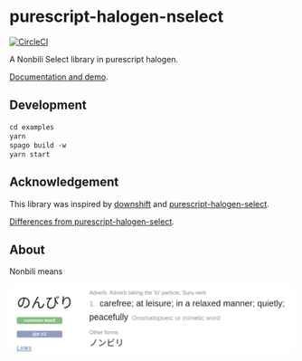 # purescript-halogen-nselect

[![CircleCI](https://circleci.com/gh/nonbili/purescript-halogen-nselect.svg?style=svg)](https://circleci.com/gh/nonbili/purescript-halogen-nselect)

A Nonbili Select library in purescript halogen.

[Documentation and demo](https://nonbili.github.io/purescript-halogen-nselect/).

## Development

```
cd examples
yarn
spago build -w
yarn start
```

## Acknowledgement

This library was inspired by [downshift](https://github.com/downshift-js/downshift) and [purescript-halogen-select](https://github.com/citizennet/purescript-halogen-select).

[Differences from purescript-halogen-select](https://github.com/nonbili/purescript-halogen-nselect/issues/6).

## About

Nonbili means

![nonbili](nonbili.png)
